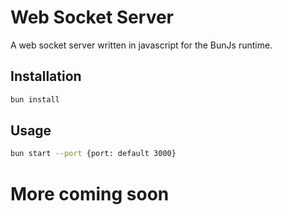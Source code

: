 # Web Socket Server
A web socket server written in javascript for the BunJs runtime.

## Installation
```bash
bun install
```

## Usage
```bash
bun start --port {port: default 3000}
```

# More coming soon
